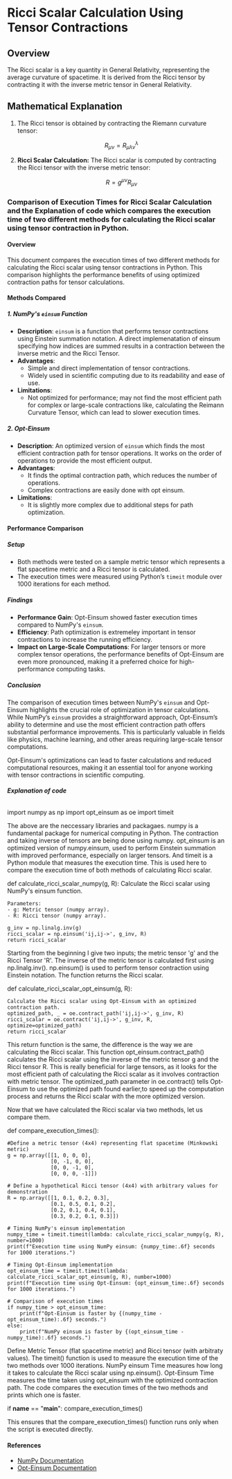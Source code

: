# Ricci Scalar Calculation Using Tensor Contractions

## Overview

The Ricci scalar is a key quantity in General Relativity, representing the average curvature of spacetime. It is derived from the Ricci tensor by contracting it with the inverse metric tensor in General Relativity.

## Mathematical Explanation

1. The Ricci tensor is obtained by contracting the Riemann curvature tensor:

   $$
   R_{\mu \nu} = R^\lambda_{\mu \lambda \nu}
   $$

3. **Ricci Scalar Calculation:**
   The Ricci scalar is computed by contracting the Ricci tensor with the inverse metric tensor:

   $$
   R = g^{\mu \nu} R_{\mu \nu}
   $$

### Comparison of Execution Times for Ricci Scalar Calculation and the Explanation of code which compares the execution time of two different methods for calculating the Ricci scalar using tensor contraction in Python.

#### Overview

This document compares the execution times of two different methods for calculating the Ricci scalar using tensor contractions in Python. This comparison highlights the performance benefits of using optimized contraction paths for tensor calculations.

#### Methods Compared

##### 1. **NumPy's `einsum` Function**

- **Description**: `einsum` is a function that performs tensor contractions using Einstein summation notation. A direct implemenatation of einsum specifying how indices are summed results in a contraction between the inverse metric and the Ricci Tensor.
- **Advantages**:
  - Simple and direct implementation of tensor contractions.
  - Widely used in scientific computing due to its readability and ease of use.
- **Limitations**:
  - Not optimized for performance; may not find the most efficient path for complex or large-scale contractions like, calculating the Reimann Curvature Tensor, which can lead to slower execution times.

##### 2. **Opt-Einsum**

- **Description**: An optimized version of `einsum` which finds the most efficient contraction path for tensor operations. It works on the order of operations to provide the most efficient output.
- **Advantages**:
  - It finds the optimal contraction path, which reduces the number of operations.
  - Complex contractions are easily done with opt einsum.
- **Limitations**:
  - It is slightly more complex due to additional steps for path optimization.

#### Performance Comparison

##### **Setup**

- Both methods were tested on a sample metric tensor which represents a flat spacetime metric and a Ricci tensor is calculated.
- The execution times were measured using Python’s `timeit` module over 1000 iterations for each method.

##### **Findings**

- **Performance Gain**: Opt-Einsum showed faster execution times compared to NumPy's `einsum`.
- **Efficiency**: Path optimization is extremeley important in tensor contractions to increase the running efficiency.
- **Impact on Large-Scale Computations**: For larger tensors or more complex tensor operations, the performance benefits of Opt-Einsum are even more pronounced, making it a preferred choice for high-performance computing tasks.

##### **Conclusion**

The comparison of execution times between NumPy's `einsum` and Opt-Einsum highlights the crucial role of optimization in tensor calculations. While NumPy’s `einsum` provides a straightforward approach, Opt-Einsum’s ability to determine and use the most efficient contraction path offers substantial performance improvements. This is particularly valuable in fields like physics, machine learning, and other areas requiring large-scale tensor computations.

Opt-Einsum's optimizations can lead to faster calculations and reduced computational resources, making it an essential tool for anyone working with tensor contractions in scientific computing.

###### **Explanation of code**

import numpy as np
import opt_einsum as oe
import timeit

The above are the neccessary libraries and packagaes. numpy is a fundamental package for numerical computing in Python. The contraction and taking inverse of tensors are being done using numpy. opt_einsum is an optimized version of numpy.einsum, used to perform Einstein summation with improved performance, especially on larger tensors. And timeit is a Python module that measures the execution time. This is used here to compare the execution time of both methods of calculating Ricci scalar.


def calculate_ricci_scalar_numpy(g, R):
    Calculate the Ricci scalar using NumPy's einsum function.
    
    Parameters:
    - g: Metric tensor (numpy array).
    - R: Ricci tensor (numpy array).

    g_inv = np.linalg.inv(g)
    ricci_scalar = np.einsum('ij,ij->', g_inv, R)
    return ricci_scalar

Starting from the beginning I give two inputs; the metric tensor 'g' and the Ricci Tensor 'R'. The inverse of the metric tensor is calculated first using np.linalg.inv(). 
np.einsum() is used to perform tensor contraction using Einstein notation. The function returns the Ricci scalar. 

def calculate_ricci_scalar_opt_einsum(g, R):

    Calculate the Ricci scalar using Opt-Einsum with an optimized contraction path.
    optimized_path, _ = oe.contract_path('ij,ij->', g_inv, R)
    ricci_scalar = oe.contract('ij,ij->', g_inv, R, optimize=optimized_path)
    return ricci_scalar

This return function is the same, the difference is the way we are calculating the Ricci scalar. This function opt_einsum.contract_path() calculates the Ricci scalar using the inverse of the metric tensor g and the Ricci tensor R. This is really beneficial for large tensors, as it looks for the most efficient path of calculating the Ricci scalar as it involves contraction with metric tensor. The optimized_path parameter in oe.contract() tells Opt-Einsum to use the optimized path found earlier,to speed up the computation process and returns the Ricci scalar with the more optimized version.

Now that we have calculated the Ricci scalar via two methods, let us compare them.

def compare_execution_times():
    
    #Define a metric tensor (4x4) representing flat spacetime (Minkowski metric)
    g = np.array([[1, 0, 0, 0],
                  [0, -1, 0, 0],
                  [0, 0, -1, 0],
                  [0, 0, 0, -1]])

    # Define a hypothetical Ricci tensor (4x4) with arbitrary values for demonstration
    R = np.array([[1, 0.1, 0.2, 0.3],
                  [0.1, 0.5, 0.1, 0.2],
                  [0.2, 0.1, 0.4, 0.1],
                  [0.3, 0.2, 0.1, 0.3]])

    # Timing NumPy's einsum implementation
    numpy_time = timeit.timeit(lambda: calculate_ricci_scalar_numpy(g, R), number=1000)
    print(f"Execution time using NumPy einsum: {numpy_time:.6f} seconds for 1000 iterations.")

    # Timing Opt-Einsum implementation
    opt_einsum_time = timeit.timeit(lambda: calculate_ricci_scalar_opt_einsum(g, R), number=1000)
    print(f"Execution time using Opt-Einsum: {opt_einsum_time:.6f} seconds for 1000 iterations.")

    # Comparison of execution times
    if numpy_time > opt_einsum_time:
        print(f"Opt-Einsum is faster by {(numpy_time - opt_einsum_time):.6f} seconds.")
    else:
        print(f"NumPy einsum is faster by {(opt_einsum_time - numpy_time):.6f} seconds.")

Define Metric Tensor (flat spacetime metric) and Ricci tensor (with arbitraty values). The timeit() function is used to measure the execution time of the two methods over 1000 iterations. NumPy einsum Time measures how long it takes to calculate the Ricci scalar using np.einsum(). Opt-Einsum Time measures the time taken using opt_einsum with the optimized contraction path. The code compares the execution times of the two methods and prints which one is faster.

if __name__ == "__main__":
    compare_execution_times()

This ensures that the compare_execution_times() function runs only when the script is executed directly.

#### References

- [NumPy Documentation](https://numpy.org/doc/stable/user/absolute_beginners.html)
- [Opt-Einsum Documentation](https://optimized-einsum.readthedocs.io/en/stable/)


